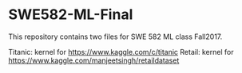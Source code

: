 # SWE582-ML-Final

This repository contains two files for SWE 582 ML class Fall2017.

Titanic: kernel for https://www.kaggle.com/c/titanic
Retail: kernel for https://www.kaggle.com/manjeetsingh/retaildataset
